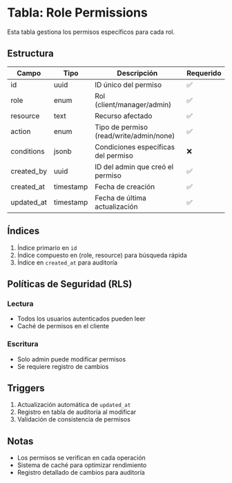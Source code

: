 # Tabla: Role Permissions

Esta tabla gestiona los permisos específicos para cada rol.

## Estructura

| Campo | Tipo | Descripción | Requerido |
|-------|------|-------------|-----------|
| id | uuid | ID único del permiso | ✅ |
| role | enum | Rol (client/manager/admin) | ✅ |
| resource | text | Recurso afectado | ✅ |
| action | enum | Tipo de permiso (read/write/admin/none) | ✅ |
| conditions | jsonb | Condiciones específicas del permiso | ❌ |
| created_by | uuid | ID del admin que creó el permiso | ✅ |
| created_at | timestamp | Fecha de creación | ✅ |
| updated_at | timestamp | Fecha de última actualización | ✅ |

## Índices

1. Índice primario en `id`
2. Índice compuesto en (role, resource) para búsqueda rápida
3. Índice en `created_at` para auditoría

## Políticas de Seguridad (RLS)

### Lectura
- Todos los usuarios autenticados pueden leer
- Caché de permisos en el cliente

### Escritura
- Solo admin puede modificar permisos
- Se requiere registro de cambios

## Triggers

1. Actualización automática de `updated_at`
2. Registro en tabla de auditoría al modificar
3. Validación de consistencia de permisos

## Notas
- Los permisos se verifican en cada operación
- Sistema de caché para optimizar rendimiento
- Registro detallado de cambios para auditoría